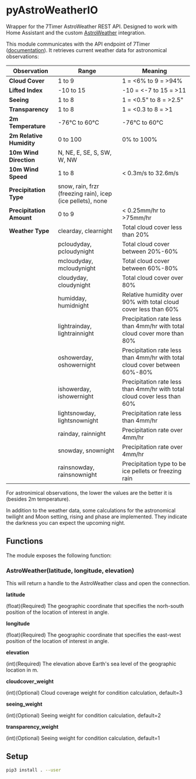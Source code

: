 # pyAstroWeatherIO

Wrapper for the 7Timer AstroWeather REST API. Designed to work with Home Assistant and the custom [AstroWeather](https://github.com/mawinkler/astroweather) integration.

This module communicates with the API endpoint of 7Timer ([documentation](http://www.7timer.info/doc.php)). It retrieves current weather data for astronomical observations:

Observation | Range | Meaning
----------- | ----- | -------
**Cloud Cover** | 1 to 9 | 1 = <6% to 9 = >94%
**Lifted Index** | -10 to 15 | -10 = <-7 to 15 = >11
**Seeing** | 1 to 8 | 1 = <0.5" to 8 = >2.5"
**Transparency** | 1 to 8 | 1 = <0.3 to 8 = >1
**2m Temperature** | -76°C to 60°C | -76°C to 60°C
**2m Relative Humidity** | 0 to 100 | 0% to 100%
**10m Wind Direction** | N, NE, E, SE, S, SW, W, NW |
**10m Wind Speed** | 1 to 8 | < 0.3m/s to 32.6m/s
**Precipitation Type** | snow, rain, frzr (freezing rain), icep (ice pellets), none |
**Precipitation Amount** | 0 to 9 | < 0.25mm/hr to >75mm/hr
**Weather Type** | clearday, clearnight |Total cloud cover less than 20%
|| pcloudyday, pcloudynight | Total cloud cover between 20%-60%
|| mcloudyday, mcloudynight | Total cloud cover between 60%-80%
|| cloudyday, cloudynight | Total cloud cover over 80%
|| humidday, humidnight | Relative humidity over 90% with total cloud cover less than 60%
|| lightrainday, lightrainnight | Precipitation rate less than 4mm/hr with total cloud cover more than 80%
|| oshowerday, oshowernight | Precipitation rate less than 4mm/hr with total cloud cover between 60%-80%
|| ishowerday, ishowernight | Precipitation rate less than 4mm/hr with total cloud cover less than 60%
|| lightsnowday, lightsnownight | Precipitation rate less than 4mm/hr
|| rainday, rainnight | Precipitation rate over 4mm/hr
|| snowday, snownight | Precipitation rate over 4mm/hr
|| rainsnowday, rainsnownight | Precipitation type to be ice pellets or freezing rain

For astronimical observations, the lower the values are the better it is (besides 2m temperature).

In addition to the weather data, some calculations for the astronomical twilight and Moon setting, rising and phase are implemented. They indicate the darkness you can expect the upcoming night.

## Functions

The module exposes the following function:

### AstroWeather(latitude, longitude, elevation)

This will return a handle to the AstroWeather class and open the connection.

**latitude**

(float)(Required) The geographic coordinate that specifies the norh-south position of the location of interest in angle.

**longitude**

(float)(Required) The geographic coordinate that specifies the east-west position of the location of interest in angle.

**elevation**

(int)(Required) The elevation above Earth's sea level of the geographic location in m.

**cloudcover_weight**

(int)(Optional) Cloud coverage weight for condition calculation, default=3

**seeing_weight**

(int)(Optional) Seeing weight for condition calculation, default=2

**transparency_weight**

(int)(Optional) Seeing weight for condition calculation, default=1

## Setup

```sh
pip3 install . --user
```
